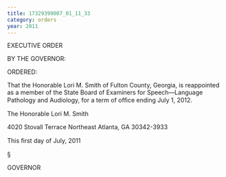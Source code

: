 ```yaml
---
title: 17329399007_01_11_33
category: orders
year: 2011
---
```

 

EXECUTIVE ORDER

BY THE GOVERNOR:

ORDERED:

That the Honorable Lori M. Smith of Fulton County, Georgia, is
reappointed as a member of the State Board of Examiners for
Speech—Language Pathology and Audiology, for a term of ofﬁce
ending July 1, 2012.

The Honorable Lori M. Smith

4020 Stovall Terrace Northeast
Atlanta, GA 30342-3933

This ﬁrst day of July, 2011

 §

GOVERNOR

